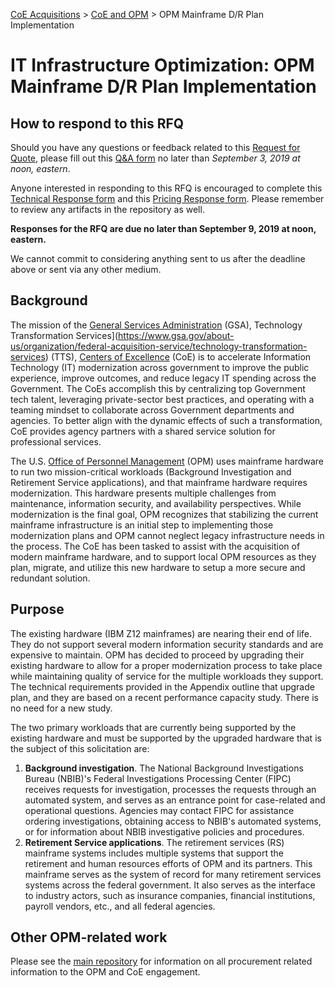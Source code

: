 [CoE Acquisitions](https://github.com/GSA/coe-acquisitions) > [CoE and OPM](https://github.com/GSA/coe-opm-acquisitions) > OPM Mainframe D/R Plan Implementation

# IT Infrastructure Optimization: OPM Mainframe D/R Plan Implementation

## How to respond to this RFQ

Should you have any questions or feedback related to this [Request for Quote](https://github.com/GSA/coe-opm-mainframe-dr-plan/blob/master/RFQ-OPM-DR-Plan-Implementation.pdf), please fill out this [Q&A form](https://forms.gle/bcouxL5YxbryoayL8) no later than *September 3, 2019 at noon, eastern*.

Anyone interested in responding to this RFQ is encouraged to complete this [Technical Response form](https://forms.gle/3uFnZTd6uoLPy9EaA) and this [Pricing Response form](https://forms.gle/WEkFk49qKNzRVXtm9). Please remember to review any artifacts in the repository as well.

**Responses for the RFQ are due no later than September 9, 2019 at noon, eastern.**

We cannot commit to considering anything sent to us after the deadline above or sent via any other medium.

## Background

The mission of the [General Services Administration](https://www.gsa.gov/) (GSA), Technology Transformation Services](https://www.gsa.gov/about-us/organization/federal-acquisition-service/technology-transformation-services) (TTS), [Centers of Excellence](https://coe.gsa.gov/) (CoE) is to accelerate Information Technology (IT) modernization across government to improve the public experience, improve outcomes, and reduce legacy IT spending across the Government. The CoEs accomplish this by centralizing top Government tech talent, leveraging private-sector best practices, and operating with a teaming mindset to collaborate across Government departments and agencies. To better align with the dynamic effects of such a transformation, CoE provides agency partners with a shared service solution for professional services.

The U.S. [Office of Personnel Management](https://www.opm.gov/) (OPM) uses mainframe hardware to run two mission-critical workloads (Background Investigation and Retirement Service applications), and that mainframe hardware requires modernization. This hardware presents multiple challenges from maintenance, information security, and availability perspectives. While modernization is the final goal, OPM recognizes that stabilizing the current mainframe infrastructure is an initial step to implementing those modernization plans and OPM cannot neglect legacy infrastructure needs in the process. The CoE has been tasked to assist with the acquisition of modern mainframe hardware, and to support local OPM resources as they plan, migrate, and utilize this new hardware to setup a more secure and redundant solution.

## Purpose

The existing hardware (IBM Z12 mainframes) are nearing their end of life. They do not  support several modern information security standards and are expensive to maintain. OPM has decided to proceed by upgrading their existing hardware to allow for a proper modernization process to take place while maintaining quality of service for the multiple workloads they support. The technical requirements provided in the Appendix outline that upgrade plan, and they are based on a recent performance capacity study. There is no need for a new study.

The two primary workloads that are currently being supported by the existing hardware and must be supported by the upgraded hardware that is the subject of this solicitation are:

1. **Background investigation**. The National Background Investigations Bureau (NBIB)'s Federal Investigations Processing Center (FIPC) receives requests for investigation, processes the requests through an automated system, and serves as an entrance point for case-related and operational questions. Agencies may contact FIPC for assistance ordering investigations, obtaining access to NBIB's automated systems, or for information about NBIB investigative policies and procedures.
2. **Retirement Service applications**. The retirement services (RS) mainframe systems includes multiple systems that support the retirement and human resources efforts of OPM and its partners. This mainframe serves as the system of record for many retirement services systems across the federal government. It also serves as the interface to industry actors, such as insurance companies, financial institutions, payroll vendors, etc., and all federal agencies.

## Other OPM-related work
Please see the [main repository](https://github.com/GSA/coe-opm-acquisitions/) for information on all procurement related information to the OPM and CoE engagement.
